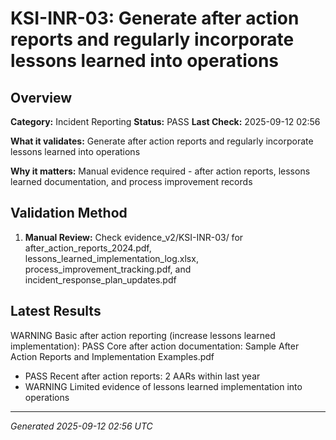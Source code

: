 # KSI-INR-03: Generate after action reports and regularly incorporate lessons learned into operations

## Overview

**Category:** Incident Reporting
**Status:** PASS
**Last Check:** 2025-09-12 02:56

**What it validates:** Generate after action reports and regularly incorporate lessons learned into operations

**Why it matters:** Manual evidence required - after action reports, lessons learned documentation, and process improvement records

## Validation Method

1. **Manual Review:** Check evidence_v2/KSI-INR-03/ for after_action_reports_2024.pdf, lessons_learned_implementation_log.xlsx, process_improvement_tracking.pdf, and incident_response_plan_updates.pdf

## Latest Results

WARNING Basic after action reporting (increase lessons learned implementation): PASS Core after action documentation: Sample After Action Reports and Implementation Examples.pdf
- PASS Recent after action reports: 2 AARs within last year
- WARNING Limited evidence of lessons learned implementation into operations

---
*Generated 2025-09-12 02:56 UTC*